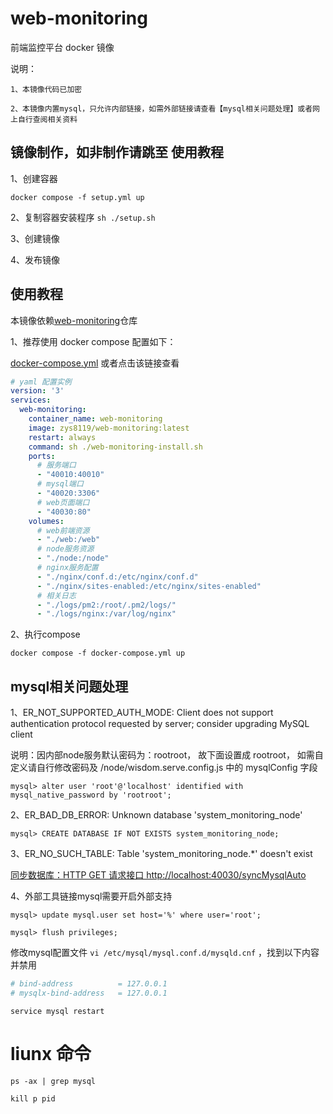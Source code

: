 # web-monitoring

前端监控平台 docker 镜像

说明：

    1、本镜像代码已加密

    2、本镜像内置mysql，只允许内部链接，如需外部链接请查看【mysql相关问题处理】或者网上自行查阅相关资料

## 镜像制作，如非制作请跳至 使用教程

1、创建容器

`docker compose -f setup.yml up`

2、复制容器安装程序
`sh ./setup.sh`

3、创建镜像

4、发布镜像

## 使用教程

本镜像依赖[web-monitoring](https://github.com/zys8119/web-monitoring)仓库

1、推荐使用 docker compose 配置如下：

[docker-compose.yml](https://github.com/zys8119/web-monitoring/blob/master/docker-compose.yml) 或者点击该链接查看

```yaml
# yaml 配置实例
version: '3'
services:
  web-monitoring:
    container_name: web-monitoring
    image: zys8119/web-monitoring:latest
    restart: always
    command: sh ./web-monitoring-install.sh
    ports:
      # 服务端口
      - "40010:40010"
      # mysql端口
      - "40020:3306"
      # web页面端口
      - "40030:80"
    volumes:
      # web前端资源
      - "./web:/web"
      # node服务资源
      - "./node:/node"
      # nginx服务配置
      - "./nginx/conf.d:/etc/nginx/conf.d"
      - "./nginx/sites-enabled:/etc/nginx/sites-enabled"
      # 相关日志
      - "./logs/pm2:/root/.pm2/logs/"
      - "./logs/nginx:/var/log/nginx"
```

2、执行compose

`docker compose -f docker-compose.yml up `

## mysql相关问题处理

1、ER_NOT_SUPPORTED_AUTH_MODE: Client does not support authentication protocol requested by server; consider upgrading MySQL client

说明：因内部node服务默认密码为：rootroot， 故下面设置成 rootroot， 如需自定义请自行修改密码及 /node/wisdom.serve.config.js 中的 mysqlConfig 字段

`mysql> alter user 'root'@'localhost' identified with mysql_native_password by 'rootroot';`

2、ER_BAD_DB_ERROR: Unknown database 'system_monitoring_node'

`mysql> CREATE DATABASE IF NOT EXISTS system_monitoring_node;`

3、ER_NO_SUCH_TABLE: Table 'system_monitoring_node.*' doesn't exist

[同步数据库：HTTP GET 请求接口 http://localhost:40030/syncMysqlAuto](http://localhost:40030/syncMysqlAuto)

4、外部工具链接mysql需要开启外部支持

`mysql> update mysql.user set host='%' where user='root';`

`mysql> flush privileges;`

修改mysql配置文件 `vi /etc/mysql/mysql.conf.d/mysqld.cnf` ，找到以下内容并禁用

```yaml
# bind-address          = 127.0.0.1
# mysqlx-bind-address   = 127.0.0.1
```

`service mysql restart`


# liunx 命令

`ps -ax | grep mysql`

`kill p pid`
